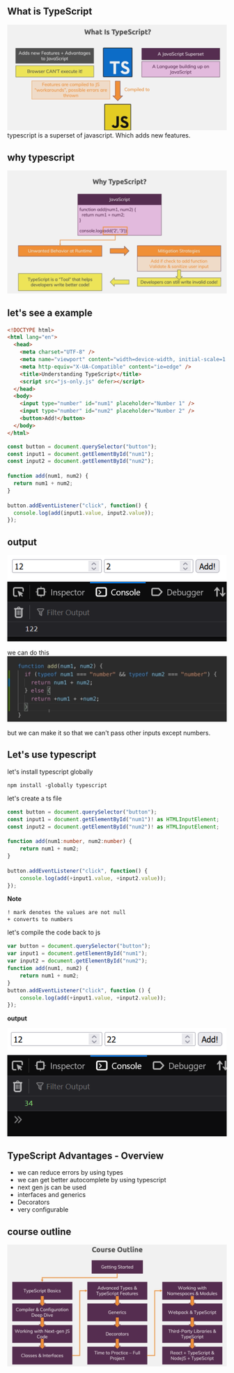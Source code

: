 ## What  is TypeScript
![](../img/1.png)
typescript is a superset of javascript. Which adds new features.
## why typescript
![](../img/2.png)

## let's see a example

```html
<!DOCTYPE html>
<html lang="en">
  <head>
    <meta charset="UTF-8" />
    <meta name="viewport" content="width=device-width, initial-scale=1.0" />
    <meta http-equiv="X-UA-Compatible" content="ie=edge" />
    <title>Understanding TypeScript</title>
    <script src="js-only.js" defer></script>
  </head>
  <body>
    <input type="number" id="num1" placeholder="Number 1" />
    <input type="number" id="num2" placeholder="Number 2" />
    <button>Add!</button>
  </body>
</html>

```
```js
const button = document.querySelector("button");
const input1 = document.getElementById("num1");
const input2 = document.getElementById("num2");

function add(num1, num2) {
  return num1 + num2;
}

button.addEventListener("click", function() {
  console.log(add(input1.value, input2.value));
});

```
## output
![](../img/3.png)

we can do this 
![](../img/4.png)

but we can make it so that we can't pass other inputs except numbers.

## Let's use typescript
let's install typescript globally
```shell
npm install -globally typescript
```
let's create a ts file

```ts
const button = document.querySelector("button");
const input1 = document.getElementById("num1")! as HTMLInputElement;
const input2 = document.getElementById("num2")! as HTMLInputElement;

function add(num1:number, num2:number) {
    return num1 + num2;
}

button.addEventListener("click", function() {
    console.log(add(+input1.value, +input2.value));
});

```
**Note**
```
! mark denotes the values are not null
+ converts to numbers
```
let's compile the code back to js
```js
var button = document.querySelector("button");
var input1 = document.getElementById("num1");
var input2 = document.getElementById("num2");
function add(num1, num2) {
    return num1 + num2;
}
button.addEventListener("click", function () {
    console.log(add(+input1.value, +input2.value));
});

```
**output**

![](../img/5.png)

## TypeScript Advantages - Overview
- we can reduce errors by using types
- we can get better autocomplete by using typescript
- next gen js can be used
- interfaces and generics
- Decorators
- very configurable

## course outline
![](../img/6.png)